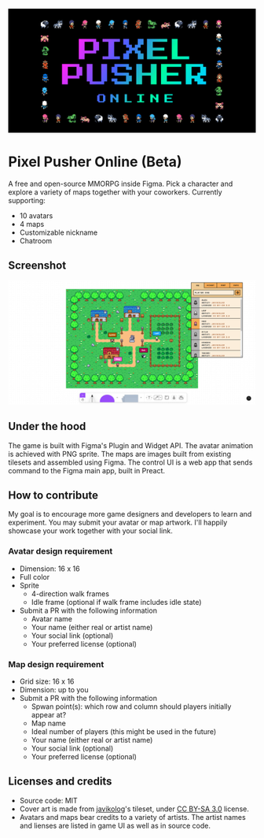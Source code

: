![Pixel Pusher Logo](/design/cover.png)

# Pixel Pusher Online (Beta)

A free and open-source MMORPG inside Figma. Pick a character and explore a variety of maps together with your coworkers. Currently supporting:

- 10 avatars
- 4 maps
- Customizable nickname
- Chatroom

## Screenshot

![Gameplay screenshot](/design/screenshot.png)

## Under the hood

The game is built with Figma's Plugin and Widget API. The avatar animation is achieved with PNG sprite. The maps are images built from existing tilesets and assembled using Figma. The control UI is a web app that sends command to the Figma main app, built in Preact.

## How to contribute

My goal is to encourage more game designers and developers to learn and experiment. You may submit your avatar or map artwork. I'll happily showcase your work together with your social link.

### Avatar design requirement

- Dimension: 16 x 16
- Full color
- Sprite
  - 4-direction walk frames
  - Idle frame (optional if walk frame includes idle state)
- Submit a PR with the following information
  - Avatar name
  - Your name (either real or artist name)
  - Your social link (optional)
  - Your preferred license (optional)

### Map design requirement

- Grid size: 16 x 16
- Dimension: up to you
- Submit a PR with the following information
  - Spwan point(s): which row and column should players initially appear at?
  - Map name
  - Ideal number of players (this might be used in the future)
  - Your name (either real or artist name)
  - Your social link (optional)
  - Your preferred license (optional)

## Licenses and credits

- Source code: MIT
- Cover art is made from [javikolog](https://route1rodent.itch.io/)'s tileset, under [CC BY-SA 3.0](https://creativecommons.org/licenses/by-sa/3.0/) license.
- Avatars and maps bear credits to a variety of artists. The artist names and lienses are listed in game UI as well as in source code.
